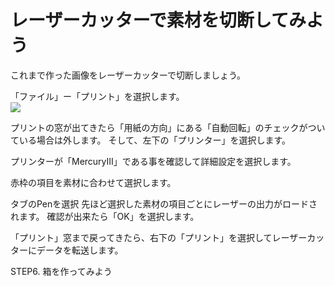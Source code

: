 # レーザーカッターで素材を切断してみよう

これまで作った画像をレーザーカッターで切断しましょう。

「ファイル」ー「プリント」を選択します。
<br>
![](LC-2-25-01.jpg)

プリントの窓が出てきたら「用紙の方向」にある「自動回転」のチェックがついている場合は外します。
そして、左下の「プリンター」を選択します。


プリンターが「MercuryⅢ」である事を確認して詳細設定を選択します。


赤枠の項目を素材に合わせて選択します。


タブのPenを選択
先ほど選択した素材の項目ごとにレーザーの出力がロードされます。
確認が出来たら「OK」を選択します。


「プリント」窓まで戻ってきたら、右下の「プリント」を選択してレーザーカッターにデータを転送します。


STEP6. 箱を作ってみよう